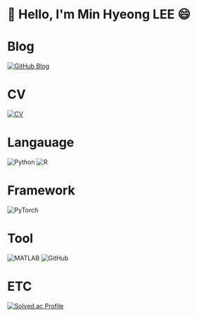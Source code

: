 # 📸 Hello, I'm Min Hyeong LEE 😄


# Blog

[![GitHub Blog](https://img.shields.io/badge/GitHub%20Blog-%23000000.svg?style=for-the-badge&logo=github&logoColor=white)](https://minnong511.github.io/)

# CV
[![CV](https://img.shields.io/badge/Notion-000000?style=for-the-badge&logo=notion&logoColor=white)](https://toothsome-jonquil-1cd.notion.site/Min-Hyeong-LEE-220b089041db416fb67bec10a876362c?pvs=4)

# Langauage
![Python](https://img.shields.io/badge/Python-3776AB?style=for-the-badge&logo=python&logoColor=white)
![R](https://img.shields.io/badge/R-276DC3?style=for-the-badge&logo=r&logoColor=white)

# Framework
![PyTorch](https://img.shields.io/badge/PyTorch-EE4C2C?style=for-the-badge&logo=pytorch&logoColor=white)

# Tool 
![MATLAB](https://img.shields.io/badge/MATLAB-0076A8?style=for-the-badge&logo=mathworks&logoColor=white)
![GitHub](https://img.shields.io/badge/GitHub%20Blog-%23000000.svg?style=for-the-badge&logo=github&logoColor=white)

# ETC
[![Solved.ac Profile](http://mazassumnida.wtf/api/v2/generate_badge?boj=kzxx1234)](https://solved.ac/kzxx1234/)


<!--
**minnong511/minnong511** is a ✨ _special_ ✨ repository because its `README.md` (this file) appears on your GitHub profile.

Here are some ideas to get you started:

- 🔭 I’m currently working on ...
- 🌱 I’m currently learning ...
- 👯 I’m looking to collaborate on ...
- 🤔 I’m looking for help with ...
- 💬 Ask me about ...
- 📫 How to reach me: ...
- 😄 Pronouns: ...
- ⚡ Fun fact: ...
-->

